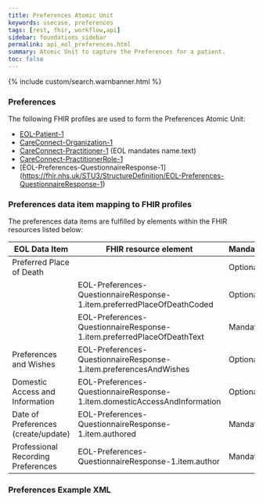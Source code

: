 ```yaml
---
title: Preferences Atomic Unit
keywords: usecase, preferences
tags: [rest, fhir, workflow,api]
sidebar: foundations_sidebar
permalink: api_eol_preferences.html
summary: Atomic Unit to capture the Preferences for a patient.
toc: false
---
```

{% include custom/search.warnbanner.html %}


### Preferences ###

The following FHIR profiles are used to form the Preferences Atomic Unit:

- [EOL-Patient-1](https://fhir.nhs.uk/STU3/StructureDefinition/EOL-Patient-1)
- [CareConnect-Organization-1](https://fhir.hl7.org.uk/STU3/StructureDefinition/CareConnect-Organization-1)
- [CareConnect-Practitioner-1](https://fhir.hl7.org.uk/STU3/StructureDefinition/CareConnect-Practitioner-1) (EOL mandates name.text)
- [CareConnect-PractitionerRole-1](https://fhir.hl7.org.uk/STU3/StructureDefinition/CareConnect-PractitionerRole-1)
- [EOL-Preferences-QuestionnaireResponse-1] (https://fhir.nhs.uk/STU3/StructureDefinition/EOL-Preferences-QuestionnaireResponse-1)

### Preferences data item mapping to FHIR profiles ###

The preferences data items are fulfilled by elements within the FHIR resources listed below:

| EOL Data Item                       | FHIR resource element                                                   | Mandatory/Required/Optional |
|-------------------------------------|-------------------------------------------------------------------------|-----------------------------|
| Preferred Place of Death			  |																			| Optional |
| 									  | EOL-Preferences-QuestionnaireResponse-1.item.preferredPlaceOfDeathCoded | Optional |
| 									  | EOL-Preferences-QuestionnaireResponse-1.item.preferredPlaceOfDeathText  | Mandatory |
| Preferences and Wishes			  | EOL-Preferences-QuestionnaireResponse-1.item.preferencesAndWishes		| Optional |
| Domestic Access and Information	  | EOL-Preferences-QuestionnaireResponse-1.item.domesticAccessAndInformation | Optional |
| Date of Preferences (create/update) | EOL-Preferences-QuestionnaireResponse-1.item.authored					| Mandatory |
| Professional Recording Preferences  | EOL-Preferences-QuestionnaireResponse-1.item.author						| Mandatory |


### Preferences Example XML ###

<script src="https://gist.github.com/IOPS-DEV/397ffb0aa86e6d0de65c7c952f92d6c4.js"></script>



